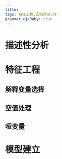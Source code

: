 ```yaml
---
title: 
tags: 特征工程,回归预测,RF
grammar_cjkRuby: true
---
```


# 描述性分析

# 特征工程
## 解释变量选择
## 空值处理
## 哑变量

# 模型建立
